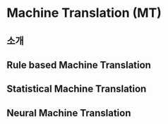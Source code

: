 # Machine Translation (MT)

## 소개

## Rule based Machine Translation

## Statistical Machine Translation

## Neural Machine Translation

